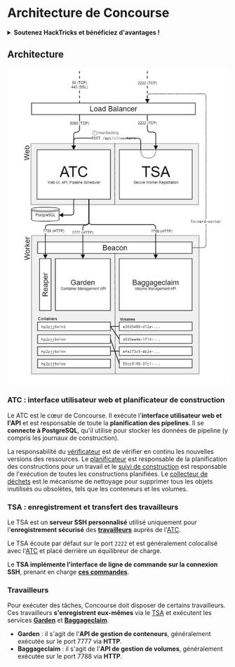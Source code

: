 # Architecture de Concourse

<details>

<summary><strong>Soutenez HackTricks et bénéficiez d'avantages !</strong></summary>

* Si vous souhaitez voir votre **entreprise annoncée dans HackTricks** ou si vous souhaitez accéder à la **dernière version de PEASS ou télécharger HackTricks en PDF**, consultez les [**PLANS D'ABONNEMENT**](https://github.com/sponsors/carlospolop) !
* Obtenez le [**swag officiel PEASS & HackTricks**](https://peass.creator-spring.com)
* Découvrez [**The PEASS Family**](https://opensea.io/collection/the-peass-family), notre collection d'[**NFTs**](https://opensea.io/collection/the-peass-family) exclusifs
* **Rejoignez** 💬 [**le groupe Discord**](https://discord.gg/hRep4RUj7f) ou le [**groupe Telegram**](https://t.me/peass) ou **suivez** moi sur **Twitter** 🐦 [**@carlospolopm**](https://twitter.com/carlospolopm).
* **Partagez vos astuces de piratage en soumettant des PR aux** [**dépôts GitHub HackTricks**](https://github.com/carlospolop/hacktricks) et [**HackTricks Cloud**](https://github.com/carlospolop/hacktricks-cloud).

</details>

## Architecture

![](<../../.gitbook/assets/image (39).png>)

### ATC : interface utilisateur web et planificateur de construction

Le ATC est le cœur de Concourse. Il exécute l'**interface utilisateur web et l'API** et est responsable de toute la **planification des pipelines**. Il se **connecte à PostgreSQL**, qu'il utilise pour stocker les données de pipeline (y compris les journaux de construction).

La responsabilité du [vérificateur](https://concourse-ci.org/checker.html) est de vérifier en continu les nouvelles versions des ressources. Le [planificateur](https://concourse-ci.org/scheduler.html) est responsable de la planification des constructions pour un travail et le [suivi de construction](https://concourse-ci.org/build-tracker.html) est responsable de l'exécution de toutes les constructions planifiées. Le [collecteur de déchets](https://concourse-ci.org/garbage-collector.html) est le mécanisme de nettoyage pour supprimer tous les objets inutilisés ou obsolètes, tels que les conteneurs et les volumes.

### TSA : enregistrement et transfert des travailleurs

Le TSA est un **serveur SSH personnalisé** utilisé uniquement pour l'**enregistrement sécurisé** des [**travailleurs**](https://concourse-ci.org/internals.html#architecture-worker) auprès de l'[ATC](https://concourse-ci.org/internals.html#component-atc).

Le TSA écoute par défaut sur le port `2222` et est généralement colocalisé avec l'[ATC](https://concourse-ci.org/internals.html#component-atc) et placé derrière un équilibreur de charge.

Le **TSA implémente l'interface de ligne de commande sur la connexion SSH**, prenant en charge [**ces commandes**](https://concourse-ci.org/internals.html#component-tsa).

### Travailleurs

Pour exécuter des tâches, Concourse doit disposer de certains travailleurs. Ces travailleurs **s'enregistrent eux-mêmes** via le [TSA](https://concourse-ci.org/internals.html#component-tsa) et exécutent les services [**Garden**](https://github.com/cloudfoundry-incubator/garden) et [**Baggageclaim**](https://github.com/concourse/baggageclaim).

* **Garden** : il s'agit de l'**API de gestion de conteneurs**, généralement exécutée sur le port 7777 via **HTTP**.
* **Baggageclaim** : il s'agit de l'**API de gestion de volumes**, généralement exécutée sur le port 7788 via **HTTP**.